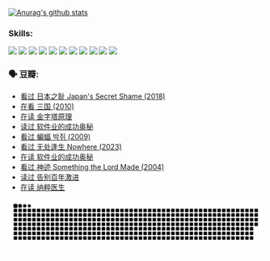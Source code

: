 
[![Anurag's github stats](https://github-readme-stats.vercel.app/api?username=w940853815)](https://github.com/anuraghazra/github-readme-stats)

### Skills:

<code><img height="32" src="https://cdn.jsdelivr.net/npm/simple-icons@v5/icons/python.svg"></code>
<code><img height="32" src="https://cdn.jsdelivr.net/npm/simple-icons@v5/icons/javascript.svg"></code>
<code><img height="32" src="https://cdn.jsdelivr.net/npm/simple-icons@v5/icons/django.svg"></code>
<code><img height="32" src="https://cdn.jsdelivr.net/npm/simple-icons@v5/icons/flask.svg"></code>
<code><img height="32" src="https://cdn.jsdelivr.net/npm/simple-icons@v5/icons/vuetify.svg"></code>
<code><img height="32" src="https://cdn.jsdelivr.net/npm/simple-icons@v5/icons/git.svg"></code>
<code><img height="32" src="https://cdn.jsdelivr.net/npm/simple-icons@v5/icons/docker.svg"></code>
<code><img height="32" src="https://cdn.jsdelivr.net/npm/simple-icons@v5/icons/postgresql.svg"></code>
<code><img height="32" src="https://cdn.jsdelivr.net/npm/simple-icons@v5/icons/elasticsearch.svg"></code>
<code><img height="32" src="https://cdn.jsdelivr.net/npm/simple-icons@v5/icons/macos.svg"></code>
<code><img height="32" src="https://cdn.jsdelivr.net/npm/simple-icons@v5/icons/linux.svg"></code>

### 🗣 豆瓣:

<!-- DOUBAN-ACTIVITIES:START -->
- [看过 日本之耻 Japan's Secret Shame‎ (2018)](https://www.douban.com/people/136069238/status/4431579101/?_i=00518348)
- [在看 三国‎ (2010)](https://www.douban.com/people/136069238/status/4430559482/?_i=00518348)
- [在读 金字塔原理](https://www.douban.com/people/136069238/status/4424812753/?_i=00518348)
- [读过 软件业的成功奥秘](https://www.douban.com/people/136069238/status/4424809958/?_i=00518348)
- [看过 蝙蝠 박쥐‎ (2009)](https://www.douban.com/people/136069238/status/4422787315/?_i=00518348)
- [看过 无处逢生 Nowhere‎ (2023)](https://www.douban.com/people/136069238/status/4416454713/?_i=00518348)
- [在读 软件业的成功奥秘](https://www.douban.com/people/136069238/status/4414815312/?_i=00518348)
- [看过 神迹 Something the Lord Made‎ (2004)](https://www.douban.com/people/136069238/status/4409691983/?_i=00518348)
- [读过 告别百年激进](https://www.douban.com/people/136069238/status/4406414036/?_i=00518348)
- [在读 纳粹医生](https://www.douban.com/people/136069238/status/4406413750/?_i=00518348)
<!-- DOUBAN-ACTIVITIES:END -->


![Snake animation](https://raw.githubusercontent.com/w940853815/w940853815/output/github-contribution-grid-snake.svg)

<!--
**w940853815/w940853815** is a ✨ _special_ ✨ repository because its `README.md` (this file) appears on your GitHub profile.

Here are some ideas to get you started:

- 🔭 I’m currently working on ...
- 🌱 I’m currently learning ...
- 👯 I’m looking to collaborate on ...
- 🤔 I’m looking for help with ...
- 💬 Ask me about ...
- 📫 How to reach me: ...
- 😄 Pronouns: ...
- ⚡ Fun fact: ...
-->
